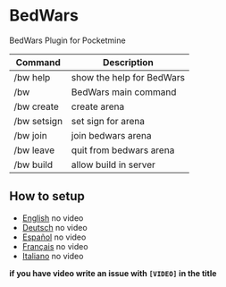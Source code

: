 # BedWars
BedWars Plugin for Pocketmine

Command | Description
---|---
/bw help | show the help for BedWars
/bw        | BedWars main command
/bw create | create arena
/bw setsign | set sign for arena
/bw join | join bedwars arena
/bw leave | quit from bedwars arena
/bw build | allow build in server

## How to setup
- [English]() no video
- [Deutsch]() no video
- [Español]() no video
- [Français]() no video
- [Italiano]() no video

__if you have video write an issue with `[VIDEO]` in the title__